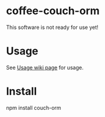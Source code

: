 coffee-couch-orm
================

This software is not ready for use yet!

Usage
=====
See [Usage wiki page](https://github.com/robertkeizer/coffee-couch-orm/wiki/Usage) for usage.


Install
=======
npm install couch-orm
